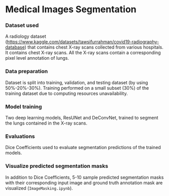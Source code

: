 # Medical Images Segmentation

### Dataset used

A radiology dataset (<https://www.kaggle.com/datasets/tawsifurrahman/covid19-radiography-database>) that contains chest X-ray scans collected from various hospitals. It contains chest X-ray scans. All the X-ray scans contain a corresponding pixel level annotation of lungs.

### Data preparation
Dataset is split into training, validation, and testing dataset (by using 50%-20%-30%). Training performed on a small subset (30%) of the training dataset due to computing resources unavailability.

### Model training
Two deep learning models, ResUNet and DeConvNet, trained to segment the lungs contained in the X-ray scans. 

### Evaluations
Dice Coefficients used to evaluate segmentation predictions of the trained models. 

### Visualize predicted segmentation masks
In addition to Dice Coefficients, 5-10 sample predicted segmentation masks with their corresponding input image and ground truth annotation mask are visualized (`ImageMasking.ipynb`).
